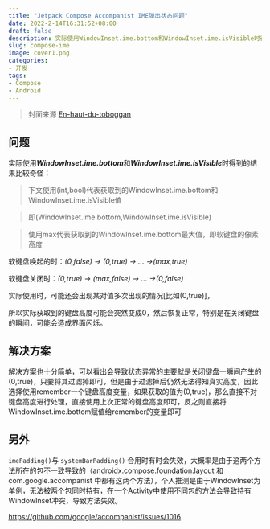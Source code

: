 ```yaml
---
title: "Jetpack Compose Accompanist IME弹出状态问题"
date: 2022-2-14T16:31:52+08:00
draft: false
description: 实际使用WindowInset.ime.bottom和WindowInset.ime.isVisible时得到的结果比较奇怪...
slug: compose-ime
image: cover1.png
categories:
- 开发
tags:
- Compose
- Android
---
```

> 封面来源 [En-haut-du-toboggan](https://www.deviantart.com/donlope01/art/En-haut-du-toboggan-931098411)  

## 问题

实际使用***WindowInset.ime.bottom***和***WindowInset.ime.isVisible***时得到的结果比较奇怪：

> 下文使用(int,bool)代表获取到的WindowInset.ime.bottom和WindowInset.ime.isVisible值

> 即(WindowInset.ime.bottom,WindowInset.ime.isVisible)

> 使用max代表获取到的WindowInset.ime.bottom最大值，即软键盘的像素高度

软键盘唤起的时：*(0,false) -> (0,true) -> ... ->(max,true)*

软键盘关闭时：*(0,true) -> (max,false) -> ... ->(0,false)*

实际使用时，可能还会出现某对值多次出现的情况[比如(0,true)]，

所以实际获取到的键盘高度可能会突然变成0，然后恢复正常，特别是在关闭键盘的瞬间，可能会造成界面闪烁。

## 解决方案

解决方案也十分简单，可以看出会导致状态异常的主要就是关闭键盘一瞬间产生的(0,true)，只要将其过滤掉即可，但是由于过滤掉后仍然无法得知真实高度，因此选择使用remember一个键盘高度变量，如果获取的值为(0,true)，那么直接不对键盘高度进行处理，直接使用上次正常的键盘高度即可，反之则直接将WindowInset.ime.bottom赋值给remember的变量即可



## 另外

`imePadding()`与 `‌systemBarPadding()` 合用时有时会失效，大概率是由于这两个方法所在的包不一致导致的（androidx.compose.foundation.layout 和 com.google.accompanist 中都有这两个方法），个人推测是由于WindowInset为单例，无法被两个包同时持有，在一个Activity中使用不同包的方法会导致持有WindowInset冲突，导致方法失效。

https://github.com/google/accompanist/issues/1016